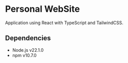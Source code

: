 # Personal WebSite

Application using React with TypeScript and TailwindCSS.

## Dependencies

- Node.js v22.1.0
- npm v10.7.0
